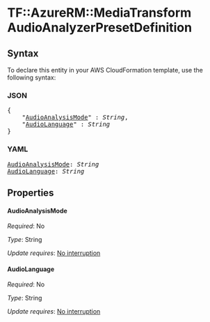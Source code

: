 # TF::AzureRM::MediaTransform AudioAnalyzerPresetDefinition

## Syntax

To declare this entity in your AWS CloudFormation template, use the following syntax:

### JSON

<pre>
{
    "<a href="#audioanalysismode" title="AudioAnalysisMode">AudioAnalysisMode</a>" : <i>String</i>,
    "<a href="#audiolanguage" title="AudioLanguage">AudioLanguage</a>" : <i>String</i>
}
</pre>

### YAML

<pre>
<a href="#audioanalysismode" title="AudioAnalysisMode">AudioAnalysisMode</a>: <i>String</i>
<a href="#audiolanguage" title="AudioLanguage">AudioLanguage</a>: <i>String</i>
</pre>

## Properties

#### AudioAnalysisMode

_Required_: No

_Type_: String

_Update requires_: [No interruption](https://docs.aws.amazon.com/AWSCloudFormation/latest/UserGuide/using-cfn-updating-stacks-update-behaviors.html#update-no-interrupt)

#### AudioLanguage

_Required_: No

_Type_: String

_Update requires_: [No interruption](https://docs.aws.amazon.com/AWSCloudFormation/latest/UserGuide/using-cfn-updating-stacks-update-behaviors.html#update-no-interrupt)

